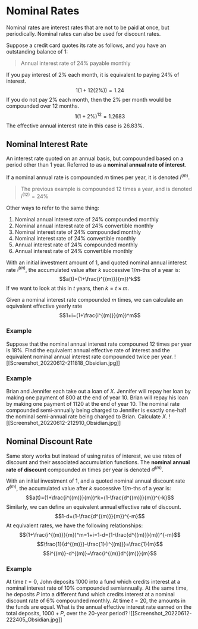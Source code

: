 # Nominal Rates
Nominal rates are interest rates that are not to be paid at once, but periodically. Nominal rates can also be used for discount rates.

Suppose a credit card quotes its rate as follows, and you have an outstanding balance of $1$:
> Annual interest rate of $24\%$ payable monthly

If you pay interest of $2\%$ each month, it is equivalent to paying $24\%$ of interest.
$$1(1+12(2\%))=1.24$$
If you do not pay $2\%$ each month, then the $2\%$ per month would be compounded over 12 months.
$$1(1+2\%)^{12}=1.2683$$The effective annual interest rate in this case is $26.83\%$.

## Nominal Interest Rate
An interest rate quoted on an annual basis, but compounded based on a period other than 1 year. Referred to as a **nominal annual rate of interest**.

If a nominal annual rate is compounded $m$ times per year, it is denoted $i^{(m)}$.
>The previous example is compounded 12 times a year, and is denoted $i^{(12)}=24\%$

Other ways to refer to the same thing:
1. Nominal annual interest rate of $24\%$ compounded monthly
2. Nominal annual interest rate of $24\%$ convertible monthly
3. Nominal interest rate of $24\%$ compounded monthly
4. Nominal interest rate of $24\%$ convertible monthly
5. Annual interest rate of $24\%$ compounded monthly
6. Annual interest rate of $24\%$ convertible monthly

With an initial investment amount of $1$, and quoted nominal annual interest rate $i^{(m)}$, the accumulated value after $k$ successive $1/m$-ths of a year is:
$$a(t)=(1+\frac{i^{(m)}}{m})^k$$
If we want to look at this in $t$ years, then $k=t\times m$.

Given a nominal interest rate compounded $m$ times, we can calculate an equivalent effective yearly rate
$$1+i=(1+\frac{i^{(m)}}{m})^m$$
### Example
Suppose that the nominal annual interest rate compouned 12 times per year is $18\%$. FInd the equivalent annual effective rate of interest and the equivalent nominal annual interest rate compounded twice per year.
 ![[Screenshot_20220612-211818_Obsidian.jpg]]
### Example
Brian and Jennifer each take out a loan of $X$. Jennifer will repay her loan by making one payment of $800$ at the end of year $10$. Brian will repay his loan by making one payment of $1120$ at the end of year $10$. The nominal rate compounded semi-annually being charged to Jennifer is exactly one-half the nominal semi-annual rate being charged to Brian. Calculate $X$.
![[Screenshot_20220612-212910_Obsidian.jpg]]
## Nominal Discount Rate
Same story works but instead of using rates of interest, we use rates of discount and their associated accumulation functions. The **nominal annual rate of discount** compounded $m$ times per year is denoted $d^{(m)}$.

With an initial investment of $1$, and a quoted nominal annual discount rate $d^{(m)}$, the accumulated value after $k$ successive $1/m$-ths of a year is:
$$a(t)=(1+\frac{i^{(m)}}{m})^k=(1-\frac{d^{(m)}}{m})^{-k}$$
Similarly, we can define an equivalent annual effective rate of discount.
$$1-d=(1-\frac{d^{(m)}}{m})^{-m}$$
At equivalent rates, we have the following relationships:
$$(1+\frac{i^{(m)}}{m})^m=1+i=1-d=(1-\frac{d^{(m)}}{m})^{-m}$$
$$\frac{1}{d^{(m)}}-\frac{1}{i^{(m)}}=\frac{1}{m}$$
$$i^{(m)}-d^{(m)}=\frac{i^{(m)}d^{(m)}}{m}$$


### Example
At time $t=0$, John deposits $1000$ into a fund which credits interest at a nominal interest rate of $10\%$ compounded semiannually. At the same time, he deposits $P$ into a different fund which credits interest at a nominal discount rate of $6\%$ compounded monthly. At time $t=20$, the amounts in the funds are equal. What is the annual effective interest rate earned on the total deposits, $1000+P$, over the 20-year period?
![[Screenshot_20220612-222405_Obsidian.jpg]]